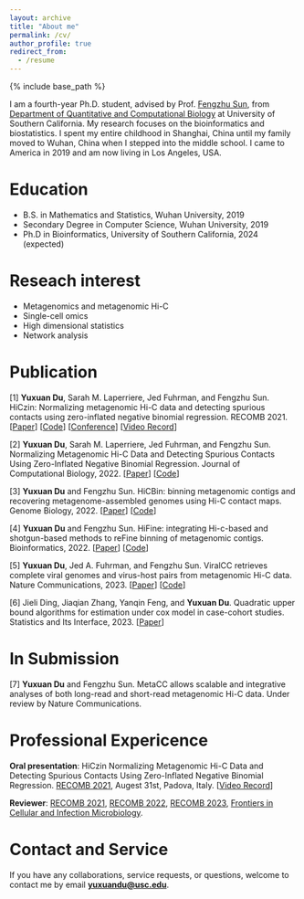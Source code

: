 ```yaml
---
layout: archive
title: "About me"
permalink: /cv/
author_profile: true
redirect_from:
  - /resume
---
```


{% include base_path %}

I am a fourth-year Ph.D. student, advised by Prof. [Fengzhu Sun](https://dornsife.usc.edu/labs/fsun), from [Department of Quantitative 
and Computational Biology](https://www.qcb-dornsife.usc.edu/) at University of Southern California. 
My research focuses on the bioinformatics and biostatistics.
I spent my entire childhood in Shanghai, China until my family moved to Wuhan, China when I stepped into the middle school. 
I came to America in 2019 and am now living in Los Angeles, USA.

# Education
* B.S. in Mathematics and Statistics, Wuhan University, 2019
* Secondary Degree in Computer Science, Wuhan University, 2019
* Ph.D in Bioinformatics, University of Southern California, 2024 (expected)

# Reseach interest
* Metagenomics and metagenomic Hi-C
* Single-cell omics
* High dimensional statistics 
* Network analysis

# Publication
[1] **Yuxuan Du**, Sarah M. Laperriere, Jed Fuhrman, and Fengzhu Sun. HiCzin: Normalizing metagenomic Hi-C data and detecting spurious contacts using zero-inflated negative binomial regression. RECOMB 2021. [[Paper](https://www.researchgate.net/publication/357783752_Normalizing_Metagenomic_Hi-C_Data_and_Detecting_Spurious_Contacts_Using_Zero-Inflated_Negative_Binomial_Regression)] [[Code](https://github.com/dyxstat/HiCzin)] [[Conference](https://www.recomb2021.org/accepted-papers)] [[Video Record](https://www.youtube.com/watch?v=VjFIYcrtPi8)] 

[2] **Yuxuan Du**, Sarah M. Laperriere, Jed Fuhrman, and Fengzhu Sun. Normalizing Metagenomic Hi-C Data and Detecting Spurious Contacts Using Zero-Inflated Negative Binomial Regression. Journal of Computational Biology, 2022. [[Paper](https://www.liebertpub.com/doi/abs/10.1089/cmb.2021.0439)] [[Code](https://github.com/dyxstat/HiCzin)] 

[3] **Yuxuan Du** and Fengzhu Sun. HiCBin: binning metagenomic contigs and recovering metagenome-assembled genomes using Hi-C contact maps.
Genome Biology, 2022. 
[[Paper](https://genomebiology.biomedcentral.com/articles/10.1186/s13059-022-02626-w)] [[Code](https://github.com/dyxstat/HiCBin)]

[4] **Yuxuan Du** and Fengzhu Sun. HiFine: integrating Hi-c-based and shotgun-based methods to reFine binning of metagenomic contigs. 
Bioinformatics, 2022. [[Paper](https://academic.oup.com/bioinformatics/advance-article/doi/10.1093/bioinformatics/btac295/6575440?login=true)] [[Code](https://github.com/dyxstat/HiFine)]

[5] **Yuxuan Du**, Jed A. Fuhrman, and Fengzhu Sun. ViralCC retrieves complete viral genomes and virus-host pairs from metagenomic Hi-C data. Nature Communications, 2023. [[Paper](https://www.nature.com/articles/s41467-023-35945-y)] [[Code](https://github.com/dyxstat/ViralCC)]

[6] Jieli Ding, Jiaqian Zhang, Yanqin Feng, and **Yuxuan Du**. Quadratic upper bound algorithms for estimation under cox model in case-cohort studies.
Statistics and Its Interface, 2023. [[Paper](https://www.intlpress.com/site/pub/pages/journals/items/sii/content/vols/0016/0003/a009/index.php)]

# In Submission
[7]  **Yuxuan Du** and Fengzhu Sun. MetaCC allows scalable and integrative analyses of both long-read and short-read metagenomic Hi-C data. Under review by Nature Communications.


# Professional Expericence
**Oral presentation**: HiCzin Normalizing Metagenomic Hi-C Data and Detecting Spurious Contacts Using Zero-Inflated Negative Binomial Regression.
[RECOMB 2021](https://www.recomb2021.org/), Augest 31st, Padova, Italy. [[Video Record](https://www.youtube.com/watch?v=VjFIYcrtPi8)]

**Reviewer**: [RECOMB 2021](https://www.recomb2021.org/), [RECOMB 2022](https://recomb2022.net/), [RECOMB 2023](https://recomb2023.net/), [Frontiers in Cellular and Infection Microbiology](https://www.frontiersin.org/journals/cellular-and-infection-microbiology).

# Contact and Service
If you have any collaborations, service requests, or questions, welcome to contact me by email **yuxuandu@usc.edu**. 
 
